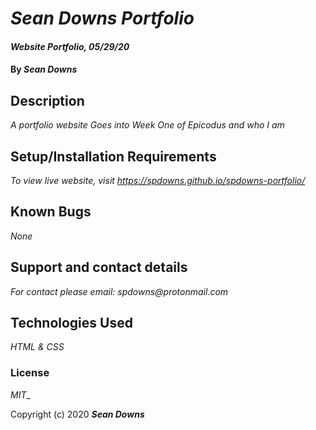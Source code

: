 # _Sean Downs Portfolio_

#### _Website Portfolio, 05/29/20_

#### By _Sean Downs_

## Description

_A portfolio website Goes into Week One of Epicodus and who I am_

## Setup/Installation Requirements

_To view live website, visit https://spdowns.github.io/spdowns-portfolio/_

## Known Bugs
_None_

## Support and contact details
_For contact please email: spdowns@protonmail.com_

## Technologies Used
_HTML & CSS_

### License
_MIT__

Copyright (c) 2020 **_Sean Downs_**